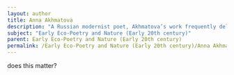 ```yaml
---
layout: author
title: Anna Akhmatova
description: "A Russian modernist poet, Akhmatova’s work frequently delves into nature, revealing emotional undercurrents and connections to the natural world."
subject: "Early Eco-Poetry and Nature (Early 20th century)"
parent: Early Eco-Poetry and Nature (Early 20th century)
permalink: /Early Eco-Poetry and Nature (Early 20th century)/Anna Akhmatova/
---
```


does this matter?
